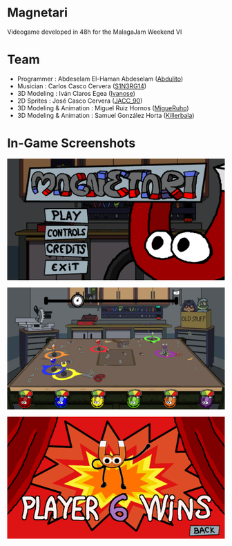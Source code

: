 # Magnetari
Videogame developed in 48h for the MalagaJam Weekend VI

# Team
 - Programmer : Abdeselam El-Haman Abdeselam ([Abdulito](https://twitter.com/Abdulitokun))
 - Musician : Carlos Casco Cervera ([S1N3RG14](https://twitter.com/S1N3RG14))
 - 3D Modeling : Iván Claros Egea ([Ivanose](https://twitter.com/Ivan0se))
 - 2D Sprites : José Casco Cervera ([JACC_90](https://twitter.com/JACC_90))
 - 3D Modeling & Animation : Miguel Ruiz Hornos ([MigueRuho](https://twitter.com/MigueRuho))
 - 3D Modeling & Animation : Samuel González Horta ([Killerbala](https://twitter.com/SamGonzalezOrta))

# In-Game Screenshots

![Menu](https://raw.githubusercontent.com/Abde5/Magnetari/master/Screenshots/screen1.png)

![Gameplay](https://raw.githubusercontent.com/Abde5/Magnetari/master/Screenshots/screen2.png)

![Winner](https://raw.githubusercontent.com/Abde5/Magnetari/master/Screenshots/screen3.png)
